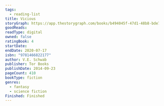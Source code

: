 ```yaml
---
tags:
  - reading-list
title: Vicious
storyGraph: https://app.thestorygraph.com/books/b494045f-47d1-48b8-bde7-70b739313bff
goodReads:
readType: digital
owned: false
ratingBook: 4
startDate:
endDate: 2020-07-17
isbn: "9781466822177"
author: V.E. Schwab
publisher: Tor Books
publishDate: 2014-09-23
pageCount: 410
bookType: fiction
genres:
  - fantasy
  - science fiction
Finished: Finished
---
```

